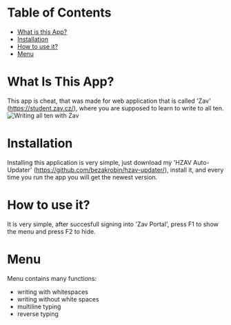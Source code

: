 # Table of Contents
- [What is this App?](#what-is-this-app)
- [Installation](#installation)
- [How to use it?](#How-to-use-it?)
- [Menu](#menu)

# What Is This App?
This app is cheat, that was made for web application that is called 'Zav' (https://student.zav.cz/), where you are supposed to learn to write to all ten.
![Writing all ten with Zav](https://ctrlv.cz/shots/2021/01/10/TTwA.png)

# Installation
Installing this application is very simple, just download my 'HZAV Auto-Updater' (https://github.com/bezakrobin/hzav-updater/), install it, and every time you run the app you will get the newest version.

# How to use it?
It is very simple, after succesfull signing into 'Zav Portal', press F1 to show the menu and press F2 to hide.

# Menu
Menu contains many functions:
- writing with whitespaces
- writing without white spaces
- multiline typing
- reverse typing

